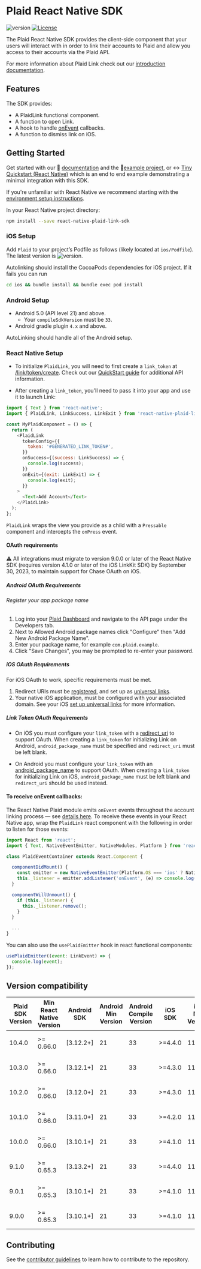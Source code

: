 # Plaid React Native SDK

![version](https://img.shields.io/npm/v/react-native-plaid-link-sdk)
[![License](https://img.shields.io/github/license/plaid/react-native-plaid-link-sdk)](https://github.com/plaid/react-native-plaid-link-sdk/blob/master/LICENSE)

The Plaid React Native SDK provides the client-side component that your users will interact with in order to link their accounts to Plaid and allow you access to their accounts via the Plaid API.

For more information about Plaid Link check out our
[introduction documentation](https://plaid.com/docs/link/#introduction-to-link).

## Features

The SDK provides:

- A PlaidLink functional component.
- A function to open Link.
- A hook to handle [onEvent](https://plaid.com/docs/link/react-native/#onevent) callbacks.
- A function to dismiss link on iOS.

## Getting Started

Get started with our 📝 [documentation](https://plaid.com/docs/link/react-native/) and the 📱[example project](https://github.com/plaid/react-native-plaid-link-sdk/blob/master/example/README.md), or ↔️ [Tiny Quickstart (React Native)](https://github.com/plaid/tiny-quickstart/tree/main/react_native) which is an end to end example demonstrating a minimal integration with this SDK.

If you're unfamiliar with React Native we recommend starting with the [environment setup instructions](https://reactnative.dev/docs/environment-setup).

In your React Native project directory:

```sh
npm install --save react-native-plaid-link-sdk
```

### iOS Setup

Add `Plaid` to your project’s Podfile as follows (likely located at `ios/Podfile`). The latest version is ![version](https://img.shields.io/cocoapods/v/Plaid).

Autolinking should install the CocoaPods dependencies for iOS project. If it fails you can run

```sh
cd ios && bundle install && bundle exec pod install
```

### Android Setup

- Android 5.0 (API level 21) and above.
  - Your `compileSdkVersion` must be `33`.
- Android gradle plugin `4.x` and above.

AutoLinking should handle all of the Android setup.

### React Native Setup

- To initialize `PlaidLink`, you will need to first create a `link_token` at [/link/token/create](https://plaid.com/docs/#create-link-token). Check out our [QuickStart guide](https://plaid.com/docs/quickstart/#introduction) for additional API information.

- After creating a `link_token`, you'll need to pass it into your app and use it to launch Link:

```javascript
import { Text } from 'react-native';
import { PlaidLink, LinkSuccess, LinkExit } from 'react-native-plaid-link-sdk';

const MyPlaidComponent = () => {
  return (
    <PlaidLink
      tokenConfig={{
        token: '#GENERATED_LINK_TOKEN#',
      }}
      onSuccess={(success: LinkSuccess) => {
        console.log(success);
      }}
      onExit={(exit: LinkExit) => {
        console.log(exit);
      }}
    >
      <Text>Add Account</Text>
    </PlaidLink>
  );
};
```

`PlaidLink` wraps the view you provide as a child with a `Pressable` component and intercepts the `onPress` event.

#### OAuth requirements

:warning: All integrations must migrate to version 9.0.0 or later of the React Native SDK (requires version 4.1.0 or later of the iOS LinkKit SDK) by September 30, 2023, to maintain support for Chase OAuth on iOS.

##### Android OAuth Requirements

###### Register your app package name

1. Log into your [Plaid Dashboard](https://dashboard.plaid.com/developers/api) and navigate to the API page under the Developers tab.
2. Next to Allowed Android package names click "Configure" then "Add New Android Package Name".
3. Enter your package name, for example `com.plaid.example`.
4. Click "Save Changes", you may be prompted to re-enter your password.

##### iOS OAuth Requirements

For iOS OAuth to work, specific requirements must be met.

1. Redirect URIs must be [registered](https://plaid.com/docs/link/ios/#register-your-redirect-uri), and set up as [universal links](https://developer.apple.com/documentation/xcode/supporting-associated-domains).
2. Your native iOS application, must be configured with your associated domain. See your iOS [set up universal links](https://plaid.com/docs/link/ios/#set-up-universal-links) for more information.

##### Link Token OAuth Requirements

- On iOS you must configure your `link_token` with a [redirect_uri](https://plaid.com/docs/api/tokens/#link-token-create-request-redirect-uri) to support OAuth. When creating a `link_token` for initializing Link on Android, `android_package_name` must be specified and `redirect_uri` must be left blank.

- On Android you must configure your `link_token` with an [android_package_name](https://plaid.com/docs/api/tokens/#link-token-create-request-android-package-name) to support OAuth. When creating a `link_token` for initializing Link on iOS, `android_package_name` must be left blank and `redirect_uri` should be used instead.

#### To receive onEvent callbacks:

The React Native Plaid module emits `onEvent` events throughout the account linking process — see [details here](https://plaid.com/docs/link/react-native/#onevent). To receive these events in your React Native app, wrap the `PlaidLink` react component with the following in order to listen for those events:

```javascript
import React from 'react';
import { Text, NativeEventEmitter, NativeModules, Platform } from 'react-native';

class PlaidEventContainer extends React.Component {

  componentDidMount() {
    const emitter = new NativeEventEmitter(Platform.OS === 'ios' ? NativeModules.RNLinksdk : NativeModules.PlaidAndroid);
    this._listener = emitter.addListener('onEvent', (e) => console.log(e));
  }

  componentWillUnmount() {
    if (this._listener) {
      this._listener.remove();
    }
  }

  ...
}
```

You can also use the `usePlaidEmitter` hook in react functional components:

```javascript
usePlaidEmitter((event: LinkEvent) => {
  console.log(event);
});
```

## Version compatibility

| Plaid SDK Version | Min React Native Version | Android SDK | Android Min Version | Android Compile Version | iOS SDK | iOS Min Version | Status                        |
| ----------------- | ------------------------ | ----------- | ------------------- | ----------------------- | ------- | --------------- | ----------------------------- |
| 10.4.0            | >= 0.66.0                | [3.12.2+]   | 21                  | 33                      | >=4.4.0 | 11.0            | Active, supports Xcode 14     |
| 10.3.0            | >= 0.66.0                | [3.12.1+]   | 21                  | 33                      | >=4.3.0 | 11.0            | Deprecated, supports Xcode 14 |
| 10.2.0            | >= 0.66.0                | [3.12.0+]   | 21                  | 33                      | >=4.3.0 | 11.0            | Deprecated, supports Xcode 14 |
| 10.1.0            | >= 0.66.0                | [3.11.0+]   | 21                  | 33                      | >=4.2.0 | 11.0            | Deprecated, supports Xcode 14 |
| 10.0.0            | >= 0.66.0                | [3.10.1+]   | 21                  | 33                      | >=4.1.0 | 11.0            | Deprecated, supports Xcode 14 |
| 9.1.0             | >= 0.65.3                | [3.13.2+]   | 21                  | 33                      | >=4.4.0 | 11.0            | Deprecated, supports Xcode 14 |
| 9.0.1             | >= 0.65.3                | [3.10.1+]   | 21                  | 33                      | >=4.1.0 | 11.0            | Deprecated, supports Xcode 14 |
| 9.0.0             | >= 0.65.3                | [3.10.1+]   | 21                  | 33                      | >=4.1.0 | 11.0            | Deprecated, supports Xcode 14 |

## Contributing

See the [contributor guidelines](CONTRIBUTING.md) to learn how to contribute to the repository.
